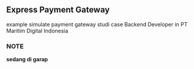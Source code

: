 ## Express Payment Gateway

example simulate payment gateway studi case Backend Developer in PT Maritim Digital Indonesia

### NOTE

**sedang di garap**
